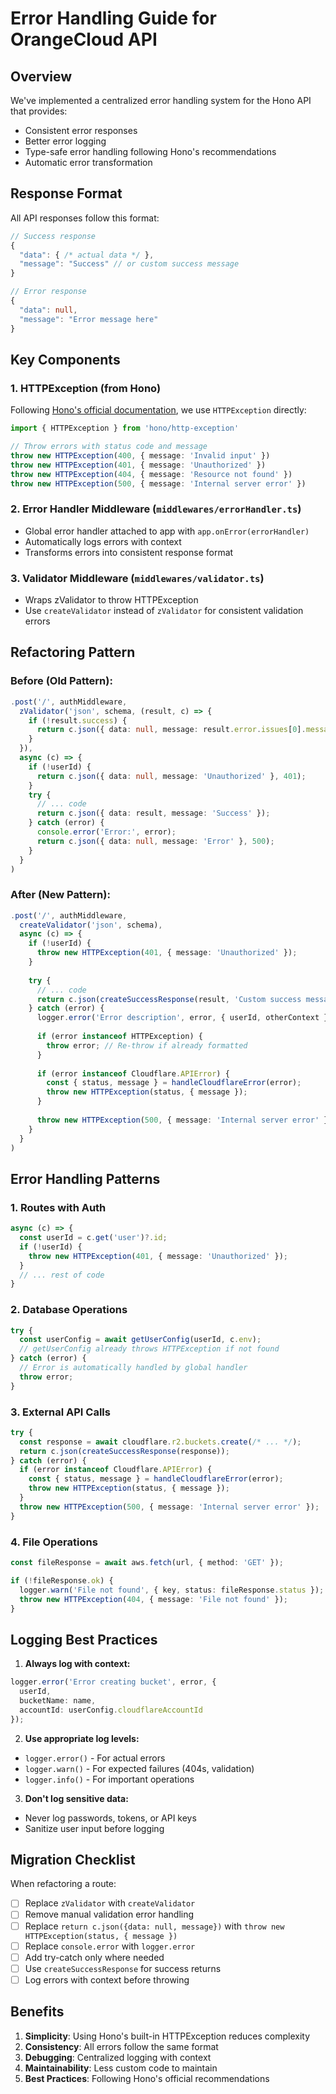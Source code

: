 # Error Handling Guide for OrangeCloud API

## Overview

We've implemented a centralized error handling system for the Hono API that provides:
- Consistent error responses
- Better error logging
- Type-safe error handling following Hono's recommendations
- Automatic error transformation

## Response Format

All API responses follow this format:

```typescript
// Success response
{
  "data": { /* actual data */ },
  "message": "Success" // or custom success message
}

// Error response
{
  "data": null,
  "message": "Error message here"
}
```

## Key Components

### 1. HTTPException (from Hono)
Following [Hono's official documentation](https://hono.dev/docs/api/exception), we use `HTTPException` directly:
```typescript
import { HTTPException } from 'hono/http-exception'

// Throw errors with status code and message
throw new HTTPException(400, { message: 'Invalid input' })
throw new HTTPException(401, { message: 'Unauthorized' })
throw new HTTPException(404, { message: 'Resource not found' })
throw new HTTPException(500, { message: 'Internal server error' })
```

### 2. Error Handler Middleware (`middlewares/errorHandler.ts`)
- Global error handler attached to app with `app.onError(errorHandler)`
- Automatically logs errors with context
- Transforms errors into consistent response format

### 3. Validator Middleware (`middlewares/validator.ts`)
- Wraps zValidator to throw HTTPException
- Use `createValidator` instead of `zValidator` for consistent validation errors

## Refactoring Pattern

### Before (Old Pattern):
```typescript
.post('/', authMiddleware, 
  zValidator('json', schema, (result, c) => {
    if (!result.success) {
      return c.json({ data: null, message: result.error.issues[0].message }, 400);
    }
  }),
  async (c) => {
    if (!userId) {
      return c.json({ data: null, message: 'Unauthorized' }, 401);
    }
    try {
      // ... code
      return c.json({ data: result, message: 'Success' });
    } catch (error) {
      console.error('Error:', error);
      return c.json({ data: null, message: 'Error' }, 500);
    }
  }
)
```

### After (New Pattern):
```typescript
.post('/', authMiddleware,
  createValidator('json', schema),
  async (c) => {
    if (!userId) {
      throw new HTTPException(401, { message: 'Unauthorized' });
    }
    
    try {
      // ... code
      return c.json(createSuccessResponse(result, 'Custom success message'));
    } catch (error) {
      logger.error('Error description', error, { userId, otherContext });
      
      if (error instanceof HTTPException) {
        throw error; // Re-throw if already formatted
      }
      
      if (error instanceof Cloudflare.APIError) {
        const { status, message } = handleCloudflareError(error);
        throw new HTTPException(status, { message });
      }
      
      throw new HTTPException(500, { message: 'Internal server error' });
    }
  }
)
```

## Error Handling Patterns

### 1. Routes with Auth
```typescript
async (c) => {
  const userId = c.get('user')?.id;
  if (!userId) {
    throw new HTTPException(401, { message: 'Unauthorized' });
  }
  // ... rest of code
}
```

### 2. Database Operations
```typescript
try {
  const userConfig = await getUserConfig(userId, c.env);
  // getUserConfig already throws HTTPException if not found
} catch (error) {
  // Error is automatically handled by global handler
  throw error;
}
```

### 3. External API Calls
```typescript
try {
  const response = await cloudflare.r2.buckets.create(/* ... */);
  return c.json(createSuccessResponse(response));
} catch (error) {
  if (error instanceof Cloudflare.APIError) {
    const { status, message } = handleCloudflareError(error);
    throw new HTTPException(status, { message });
  }
  throw new HTTPException(500, { message: 'Internal server error' });
}
```

### 4. File Operations
```typescript
const fileResponse = await aws.fetch(url, { method: 'GET' });

if (!fileResponse.ok) {
  logger.warn('File not found', { key, status: fileResponse.status });
  throw new HTTPException(404, { message: 'File not found' });
}
```

## Logging Best Practices

1. **Always log with context:**
```typescript
logger.error('Error creating bucket', error, {
  userId,
  bucketName: name,
  accountId: userConfig.cloudflareAccountId
});
```

2. **Use appropriate log levels:**
- `logger.error()` - For actual errors
- `logger.warn()` - For expected failures (404s, validation)
- `logger.info()` - For important operations

3. **Don't log sensitive data:**
- Never log passwords, tokens, or API keys
- Sanitize user input before logging

## Migration Checklist

When refactoring a route:

- [ ] Replace `zValidator` with `createValidator`
- [ ] Remove manual validation error handling
- [ ] Replace `return c.json({data: null, message})` with `throw new HTTPException(status, { message })`
- [ ] Replace `console.error` with `logger.error`
- [ ] Add try-catch only where needed
- [ ] Use `createSuccessResponse` for success returns
- [ ] Log errors with context before throwing

## Benefits

1. **Simplicity**: Using Hono's built-in HTTPException reduces complexity
2. **Consistency**: All errors follow the same format
3. **Debugging**: Centralized logging with context
4. **Maintainability**: Less custom code to maintain
5. **Best Practices**: Following Hono's official recommendations 